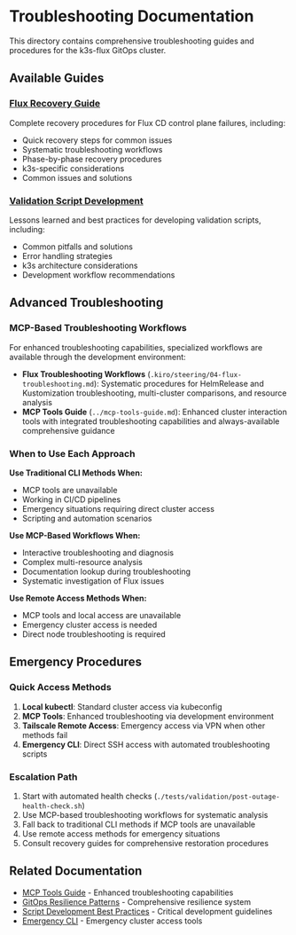 # Troubleshooting Documentation

This directory contains comprehensive troubleshooting guides and procedures for the k3s-flux GitOps cluster.

## Available Guides

### [Flux Recovery Guide](flux-recovery-guide.md)
Complete recovery procedures for Flux CD control plane failures, including:
- Quick recovery steps for common issues
- Systematic troubleshooting workflows
- Phase-by-phase recovery procedures
- k3s-specific considerations
- Common issues and solutions

### [Validation Script Development](validation-script-development.md)
Lessons learned and best practices for developing validation scripts, including:
- Common pitfalls and solutions
- Error handling strategies
- k3s architecture considerations
- Development workflow recommendations

## Advanced Troubleshooting

### MCP-Based Troubleshooting Workflows
For enhanced troubleshooting capabilities, specialized workflows are available through the development environment:

- **Flux Troubleshooting Workflows** (`.kiro/steering/04-flux-troubleshooting.md`): Systematic procedures for HelmRelease and Kustomization troubleshooting, multi-cluster comparisons, and resource analysis
- **MCP Tools Guide** (`../mcp-tools-guide.md`): Enhanced cluster interaction tools with integrated troubleshooting capabilities and always-available comprehensive guidance

### When to Use Each Approach

**Use Traditional CLI Methods When:**
- MCP tools are unavailable
- Working in CI/CD pipelines
- Emergency situations requiring direct cluster access
- Scripting and automation scenarios

**Use MCP-Based Workflows When:**
- Interactive troubleshooting and diagnosis
- Complex multi-resource analysis
- Documentation lookup during troubleshooting
- Systematic investigation of Flux issues

**Use Remote Access Methods When:**
- MCP tools and local access are unavailable
- Emergency cluster access is needed
- Direct node troubleshooting is required

## Emergency Procedures

### Quick Access Methods
1. **Local kubectl**: Standard cluster access via kubeconfig
2. **MCP Tools**: Enhanced troubleshooting via development environment
3. **Tailscale Remote Access**: Emergency access via VPN when other methods fail
4. **Emergency CLI**: Direct SSH access with automated troubleshooting scripts

### Escalation Path
1. Start with automated health checks (`./tests/validation/post-outage-health-check.sh`)
2. Use MCP-based troubleshooting workflows for systematic analysis
3. Fall back to traditional CLI methods if MCP tools are unavailable
4. Use remote access methods for emergency situations
5. Consult recovery guides for comprehensive restoration procedures

## Related Documentation

- [MCP Tools Guide](../mcp-tools-guide.md) - Enhanced troubleshooting capabilities
- [GitOps Resilience Patterns](../gitops-resilience-patterns.md) - Comprehensive resilience system
- [Script Development Best Practices](../../.kiro/steering/08-script-development-best-practices.md) - Critical development guidelines
- [Emergency CLI](../../scripts/emergency-cli.sh) - Emergency cluster access tools